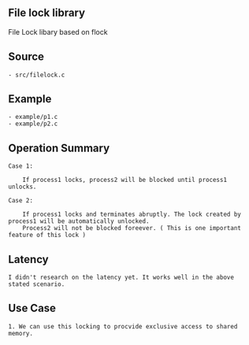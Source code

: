 ## File lock library 

File Lock libary based on flock

## Source

    - src/filelock.c

## Example

    - example/p1.c
    - example/p2.c

## Operation Summary

    Case 1: 

        If process1 locks, process2 will be blocked until process1 unlocks.

    Case 2:

        If process1 locks and terminates abruptly. The lock created by process1 will be automatically unlocked. 
        Process2 will not be blocked foreever. ( This is one important feature of this lock )


## Latency

    I didn't research on the latency yet. It works well in the above stated scenario. 


## Use Case


    1. We can use this locking to procvide exclusive access to shared memory.  


